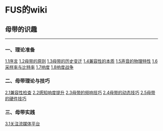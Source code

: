 FUS的wiki
=======

## 母带的识趣
----------
### 一、理论准备

[1.1序言](https://fusmixing.site/html/mdwiki.html#!./master1_1.md)
[1.2母带的原则](https://fusmixing.site/html/mdwiki.html#!./master1_2.md)
[1.3母带的历史变迁](https://fusmixing.site/html/mdwiki.html#!./master1_3.md)
[1.4兼容性的本质](https://fusmixing.site/html/mdwiki.html#!./master1_4.md)
[1.5声音的物理特性](https://fusmixing.site/html/mdwiki.html#!./master1_5.md)
[1.6采样率与比特率](https://fusmixing.site/html/mdwiki.html#!./master1_6.md)
[1.7响度](https://fusmixing.site/html/mdwiki.html#!./master1_7.md)
[1.8响度战争](https://fusmixing.site/html/mdwiki.html#!./master1_8.md)

### 二、母带理论与技巧

[2.1兼容性检查](https://fusmixing.site/html/mdwiki.html#!./master2_1.md)
[2.2感知响度提升](https://fusmixing.site/html/mdwiki.html#!./master2_2.md)
[2.3母带的频响技巧](https://fusmixing.site/html/mdwiki.html#!./master2_3.md)
[2.4母带的动态技巧](https://fusmixing.site/html/mdwiki.html#!./master2_4.md)
[2.5母带的硬件技巧](https://fusmixing.site/html/mdwiki.html#!./master2_5.md)

### 三、母带实践

[3.1关注流媒体平台](https://fusmixing.site/html/mdwiki.html#!./master3_1.md)